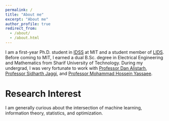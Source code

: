 ```yaml
---
permalink: /
title: "About me"
excerpt: "About me"
author_profile: true
redirect_from:
  - /about/
  - /about.html
---
```


I am a first-year Ph.D. student in [IDSS](https://idss.mit.edu/) at MIT and a student member of [LIDS](https://lids.mit.edu/). Before coming to MIT, I earned a dual B.Sc. degree in Electrical Engineering and Mathematics from Sharif University of Technology. During my undergrad, I was very fortunate to work with [Professor Dan Alistarh](https://people.csail.mit.edu/alistarh/), [Professor Sidharth Jaggi](https://research-information.bris.ac.uk/en/persons/sidharth-sid-jaggi), and [Professor Mohammad Hossein Yassaee](https://scholar.google.com/citations?user=Y6vuiBUAAAAJ&hl=en).

Research Interest
======
I am generally curious about the intersection of machine learning, information theory, statistics, and optimization.

<!-- My main areas of interest include the following:
- Distributed Machine Learning
- Neural Networks' Training and Inference Acceleration
- Privacy
- High Dimensional Statistics

I have worked on:
- Neural Networks' Training and Inference Acceleration
- Communication Channels in the Presence of Myopic Adversaries.
- Privacy and Communication Challenges in Federated Learning. -->

<!-- News
======
- June 2022: Talk at ISIT 2022 “New Results on AVCs with Omniscient and Myopic Adversaries”
- April 2022: Paper “New Results on AVCs with Omniscient and Myopic Adversaries” Accepted at the 2022 IEEE International Symposium on Information Theory (ISIT 2022).
- Feburary 2022: Joined [Distributed Algorithms and Systems Laboratory at IST Austria](https://ist.ac.at/en/research/alistarh-group/) as a Scientific Intern.
- July 2021: Joined [CAN-DO-IT Research Group](https://research-information.bris.ac.uk/en/persons/sidharth-sid-jaggi) as a Remote Intern. -->
